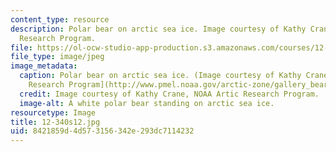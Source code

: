 ```yaml
---
content_type: resource
description: Polar bear on arctic sea ice. Image courtesy of Kathy Crane, NOAA Artic
  Research Program.
file: https://ol-ocw-studio-app-production.s3.amazonaws.com/courses/12-340-global-warming-science-spring-2012/8421859d4d573156342e293dc7114232_12-340s12.jpg
file_type: image/jpeg
image_metadata:
  caption: Polar bear on arctic sea ice. (Image courtesy of Kathy Crane, [NOAA Artic
    Research Program](http://www.pmel.noaa.gov/arctic-zone/gallery_bear.html).)
  credit: Image courtesy of Kathy Crane, NOAA Artic Research Program.
  image-alt: A white polar bear standing on arctic sea ice.
resourcetype: Image
title: 12-340s12.jpg
uid: 8421859d-4d57-3156-342e-293dc7114232
---
```

